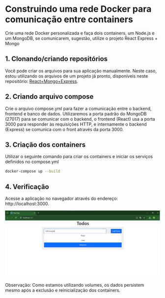 # Construindo uma rede Docker para comunicação entre containers
Crie uma rede Docker personalizada e faça dois containers, um Node.js e um
MongoDB, se comunicarem, sugestão, utilize o projeto React Express + Mongo

## 1. Clonando/criando repositórios
Você pode criar os arquivos para sua aplicação manualmente. Neste caso, estou utilizando os arquivos de um projeto já pronto, disponíveis neste repositório: [React+Mongo+Express](https://github.com/docker/awesome-compose/tree/master/react-express-mongodb).

## 2. Criando arquivo compose
Crie o arquivo compose.yml para fazer a comunicação entre o backend, frontend e banco de dados.
Utilizaremos a porta padrão do MongoDB (27017) para se comunicar com o backend, o frontend (React) usa a porta 3000 para responder às requisições HTTP, e internamente o backend (Express) se comunica com o front através da porta 3000.

## 3. Criação dos containers
Utilizar o seguinte comando para criar os containers e iniciar os serviços definidos no compose.yml
```bash
docker-compose up --build
```

## 4. Verificação
Acesse a aplicação no navegador através do endereço:
http://localhost:3000.

<img src="React-app.png"></img>

 Observação: Como estamos utilizando volumes, os dados persistem mesmo após a exclusão e reinicialização dos containers.